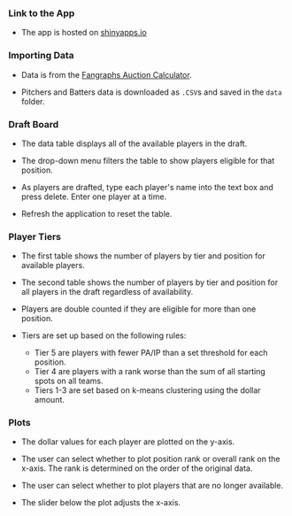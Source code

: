 ### Link to the App

-   The app is hosted on [shinyapps.io](https://alanrkessler.shinyapps.io/redbird/)

### Importing Data

-   Data is from the [Fangraphs Auction Calculator](http://www.fangraphs.com/auctiontool.aspx).

-   Pitchers and Batters data is downloaded as `.CSV`s and saved in the `data` folder.

### Draft Board

-   The data table displays all of the available players in the draft.

-   The drop-down menu filters the table to show players eligible for that position.

-   As players are drafted, type each player's name into the text box and press delete. Enter one player at a time.

-   Refresh the application to reset the table.

### Player Tiers

-   The first table shows the number of players by tier and position for available players.

-   The second table shows the number of players by tier and position for all players in the draft regardless of availability.

-   Players are double counted if they are eligible for more than one position.

-   Tiers are set up based on the following rules:
    -   Tier 5 are players with fewer PA/IP than a set threshold for each position.
    -   Tier 4 are players with a rank worse than the sum of all starting spots on all teams.
    -   Tiers 1-3 are set based on k-means clustering using the dollar amount.

### Plots

-   The dollar values for each player are plotted on the y-axis.

-   The user can select whether to plot position rank or overall rank on the x-axis. The rank is determined on the order of the original data.

-   The user can select whether to plot players that are no longer available.

-   The slider below the plot adjusts the x-axis.
